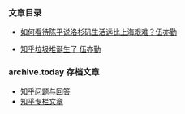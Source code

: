 ### 文章目录

* [如何看待陈平说洛杉矶生活远比上海艰难？伍亦勤](https://github.com/Albert-W/zhihu-dustbin/issues/2#issue-689124522)

* [知乎垃圾堆诞生了 伍亦勤](https://github.com/Albert-W/zhihu-dustbin/issues/4#issue-689205255)


### archive.today 存档文章

* [知乎问题与回答](https://archive.ph/https://www.zhihu.com/*) 
* [知乎专栏文章](https://archive.ph/zhuanlan.zhihu.com)
